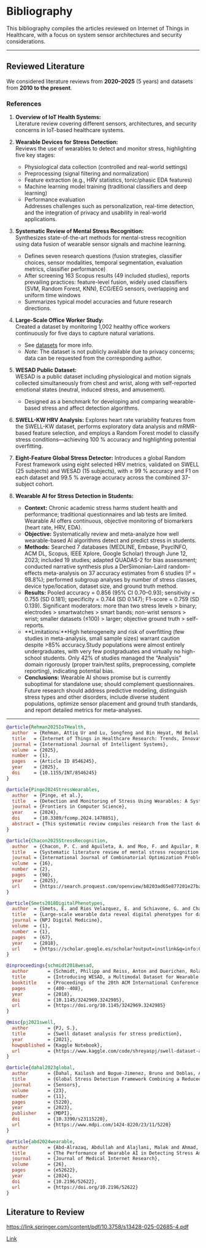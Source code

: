 # Bibliography

This bibliography compiles the articles reviewed on Internet of Things in Healthcare, with a focus on system sensor architectures and security considerations.

---

## Reviewed Literature

We considered literature reviews from **2020–2025** (5 years) and datasets from **2010 to the present**.

### References

1. **Overview of IoT Health Systems:**  
   Literature review covering different sensors, architectures, and security concerns in IoT-based healthcare systems.

2. **Wearable Devices for Stress Detection:**  
   Reviews the use of wearables to detect and monitor stress, highlighting five key stages:  
   - Physiological data collection (controlled and real-world settings)  
   - Preprocessing (signal filtering and normalization)  
   - Feature extraction (e.g., HRV statistics, tonic/phasic EDA features)  
   - Machine learning model training (traditional classifiers and deep learning)  
   - Performance evaluation  
   Addresses challenges such as personalization, real-time detection, and the integration of privacy and usability in real-world applications.

3. **Systematic Review of Mental Stress Recognition:**  
   Synthesizes state-of-the-art methods for mental-stress recognition using data fusion of wearable sensor signals and machine learning.  
   - Defines seven research questions (fusion strategies, classifier choices, sensor modalities, temporal segmentation, evaluation metrics, classifier performance)  
   - After screening 163 Scopus results (49 included studies), reports prevailing practices: feature-level fusion, widely used classifiers (SVM, Random Forest, KNN), ECG/EEG sensors, overlapping and uniform time windows  
   - Summarizes typical model accuracies and future research directions.

4. **Large-Scale Office Worker Study:**  
   Created a dataset by monitoring 1,002 healthy office workers continuously for five days to capture natural variations.  
   - See [datasets](./datasets.md) for more info.  
   - *Note:* The dataset is not publicly available due to privacy concerns; data can be requested from the corresponding author.

5. **WESAD Public Dataset:**  
   WESAD is a public dataset including physiological and motion signals collected simultaneously from chest and wrist, along with self-reported emotional states (neutral, induced stress, and amusement).  
   - Designed as a benchmark for developing and comparing wearable-based stress and affect detection algorithms.
   
6. **SWELL-KW HRV Analysis:** Explores heart rate variability features from the SWELL-KW dataset, performs exploratory data analysis and mRMR-based feature selection, and employs a Random Forest model to classify stress conditions—achieving 100 % accuracy and highlighting potential overfitting.

7. **Eight-Feature Global Stress Detector:** Introduces a global Random Forest framework using eight selected HRV metrics, validated on SWELL (25 subjects) and WESAD (15 subjects), with ≥ 99 % accuracy and F1 on each dataset and 99.5 % average accuracy across the combined 37-subject cohort.

8. **Wearable AI for Stress Detection in Students:**  
   - **Context:** Chronic academic stress harms student health and performance; traditional questionnaires and lab tests are limited. Wearable AI offers continuous, objective monitoring of biomarkers (heart rate, HRV, EDA).  
   - **Objective:** Systematically review and meta-analyze how well wearable-based AI algorithms detect and predict stress in students.  
   - **Methods:** Searched 7 databases (MEDLINE, Embase, PsycINFO, ACM DL, Scopus, IEEE Xplore, Google Scholar) through June 12, 2023; included 19 studies; adapted QUADAS-2 for bias assessment; conducted narrative synthesis plus a DerSimonian-Laird random-effects meta-analysis on 37 accuracy estimates from 6 studies (I² = 98.8%); performed subgroup analyses by number of stress classes, device type/location, dataset size, and ground truth method.  
   - **Results:** Pooled accuracy = 0.856 (95% CI 0.70–0.93); sensitivity = 0.755 (SD 0.181); specificity = 0.744 (SD 0.147); F1-score = 0.759 (SD 0.139). Significant moderators: more than two stress levels > binary; electrodes > smartwatches > smart bands; non-wrist sensors > wrist; smaller datasets (≤100) > larger; objective ground truth > self-reports.  
   - **Limitations:**High heterogeneity and risk of overfitting (few studies in meta-analysis, small sample sizes) warrant caution despite >85% accuracy.Study populations were almost entirely undergraduates, with very few postgraduates and virtually no high-school students. Only 42% of studies managed the “Analysis” domain rigorously (proper train/test splits, preprocessing, complete reporting), indicating potential bias.
   - **Conclusions:** Wearable AI shows promise but is currently suboptimal for standalone use; should complement questionnaires. Future research should address predictive modeling, distinguish stress types and other disorders, include diverse student populations, optimize sensor placement and ground truth standards, and report detailed metrics for meta-analyses.

---
```bibtex
@article{Rehman2025IoTHealth,
  author  = {Rehman, Attiq Ur and Lu, Songfeng and Bin Heyat, Md Belal and Iqbal, Muhammad Shahid and Parveen, Saba and Bin Hayat, Mohd Ammar and Akhtar, Faijan and Ashraf, Muhammad Awais and Khan, Owais and Pomary, Dustin and Sawan, Mohamad},
  title   = {Internet of Things in Healthcare Research: Trends, Innovations, Security Considerations, Challenges and Future Strategy},
  journal = {International Journal of Intelligent Systems},
  volume  = {2025},
  number  = {1},
  pages   = {Article ID 8546245},
  year    = {2025},
  doi     = {10.1155/INT/8546245}
}

@article{Pinge2024StressWearables,
  author  = {Pinge, et al.},
  title   = {Detection and Monitoring of Stress Using Wearables: A Systematic Review},
  journal = {Frontiers in Computer Science},
  year    = {2024},
  doi     = {10.3389/fcomp.2024.1478851},
  abstract = {This systematic review compiles research from the last decade on the use of wearables to detect stress. It summarizes sensor types (e.g., heart rate and heart rate variability via ECG/PPG, skin conductance via EDA, skin temperature, accelerometry, etc.) and describes common methodological stages: continuous physiological data collection, preprocessing (e.g., signal filtering), feature extraction (e.g., HRV statistics, tonic/phasic EDA features), and machine learning model training. The review covers both laboratory and real-world studies, discussing algorithms used, performance, and future opportunities (e.g., improving personalization and early intervention upon stress detection).}
}

@article{Chacon2025StressRecognition,
  author  = {Chacon, P. C. and Aguileta, A. and Moo, F. and Aguilar, R.},
  title   = {Systematic literature review of mental stress recognition using wearable sensor data fusion},
  journal = {International Journal of Combinatorial Optimization Problems and Informatics},
  volume  = {16},
  number  = {2},
  pages   = {98},
  year    = {2025},
  url     = {https://search.proquest.com/openview/b8203ad65e877201e27ba0f18906bd9c/1?pq-origsite=gscholar&cbl=696410}
}

@article{Smets2018DigitalPhenotypes,
  author  = {Smets, E. and Rios Velazquez, E. and Schiavone, G. and Chakroun, I. and D’Hondt, E. and De Raedt, W. and Van Hoof, C.},
  title   = {Large-scale wearable data reveal digital phenotypes for daily-life stress detection},
  journal = {NPJ Digital Medicine},
  volume  = {1},
  number  = {1},
  pages   = {67},
  year    = {2018},
  url     = {https://scholar.google.es/scholar?output=instlink&q=info:0J63vcjZMsYJ:scholar.google.com/&hl=es&as_sdt=0,5&scillfp=13313851419359735860&oi=lle}
}

@inproceedings{schmidt2018wesad,
  author       = {Schmidt, Philipp and Reiss, Anton and Duerichen, Roland and Marberger, Christopher and Van Laerhoven, Kristof},
  title        = {Introducing WESAD, a Multimodal Dataset for Wearable Stress and Affect Detection},
  booktitle    = {Proceedings of the 20th ACM International Conference on Multimodal Interaction},
  pages        = {400--408},
  year         = {2018},
  doi          = {10.1145/3242969.3242985},
  url          = {https://doi.org/10.1145/3242969.3242985}
}

@misc{pj2021swell,
  author       = {PJ, S.},
  title        = {Swell dataset analysis for stress prediction},
  year         = {2021},
  howpublished = {Kaggle Notebook},
  url          = {https://www.kaggle.com/code/shreyaspj/swell-dataset-analysis-for-stress-prediction}
}

@article{dahal2023global,
  author       = {Dahal, Kailash and Bogue-Jimenez, Bruno and Doblas, Ana},
  title        = {Global Stress Detection Framework Combining a Reduced Set of HRV Features and Random Forest Model},
  journal      = {Sensors},
  volume       = {23},
  number       = {11},
  pages        = {5220},
  year         = {2023},
  publisher    = {MDPI},
  doi          = {10.3390/s23115220},
  url          = {https://www.mdpi.com/1424-8220/23/11/5220}
}

@article{abd2024wearable,
  author       = {Abd-Alrazaq, Abdullah and Alajlani, Malak and Ahmad, Raed and AlSaad, Rawan and Aziz, Shaikha and Ahmed, Aisha and Sheikh, Javaid},
  title        = {The Performance of Wearable AI in Detecting Stress Among Students: Systematic Review and Meta-Analysis},
  journal      = {Journal of Medical Internet Research},
  volume       = {26},
  pages        = {e52622},
  year         = {2024},
  doi          = {10.2196/52622},
  url          = {https://doi.org/10.2196/52622}
}

```





## Literature to Review

https://link.springer.com/content/pdf/10.3758/s13428-025-02685-4.pdf



  [Link](https://doi.org/10.2196/52622)
